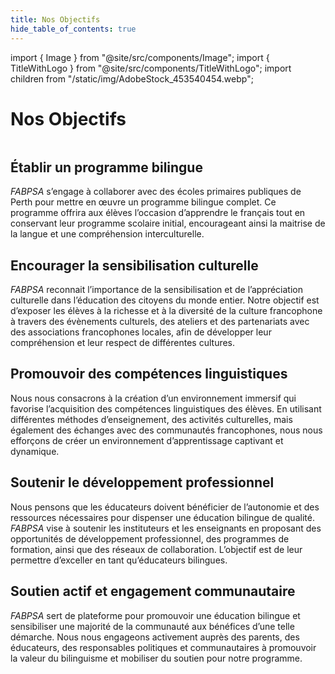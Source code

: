 ```yaml
---
title: Nos Objectifs
hide_table_of_contents: true
---
```


import { Image } from "@site/src/components/Image";
import { TitleWithLogo } from "@site/src/components/TitleWithLogo";
import children from "/static/img/AdobeStock_453540454.webp";

<TitleWithLogo>

# Nos Objectifs

</TitleWithLogo>

<Image src={children} alt="" width={650} height={433} />

## Établir un programme bilingue

<em>FABPSA</em> s’engage à collaborer avec des écoles primaires publiques de Perth pour mettre en œuvre un programme bilingue complet. Ce programme offrira aux élèves l’occasion d’apprendre le français tout en conservant leur programme scolaire initial, encourageant ainsi la maitrise de la langue et une compréhension interculturelle.

## Encourager la sensibilisation culturelle

<em>FABPSA</em> reconnait l’importance de la sensibilisation et de l’appréciation culturelle dans l’éducation des citoyens du monde entier. Notre objectif est d’exposer les élèves à la richesse et à la diversité de la culture francophone à travers des évènements culturels, des ateliers et des partenariats avec des associations francophones locales, afin de développer leur compréhension et leur respect de différentes cultures.

## Promouvoir des compétences linguistiques

Nous nous consacrons à la création d’un environnement immersif qui favorise l’acquisition des compétences linguistiques des élèves. En utilisant différentes méthodes d’enseignement, des activités culturelles, mais également des échanges avec des communautés francophones, nous nous efforçons de créer un environnement d’apprentissage captivant et dynamique.

## Soutenir le développement professionnel

Nous pensons que les éducateurs doivent bénéficier de l’autonomie et des ressources nécessaires pour dispenser une éducation bilingue de qualité. <em>FABPSA</em> vise à soutenir les instituteurs et les enseignants en proposant des opportunités de développement professionnel, des programmes de formation, ainsi que des réseaux de collaboration. L’objectif est de leur permettre d’exceller en tant qu’éducateurs bilingues.

## Soutien actif et engagement communautaire

<em>FABPSA</em> sert de plateforme pour promouvoir une éducation bilingue et sensibiliser une majorité de la communauté aux bénéfices d’une telle démarche. Nous nous engageons activement auprès des parents, des éducateurs, des responsables politiques et communautaires à promouvoir la valeur du bilinguisme et mobiliser du soutien pour notre programme.
